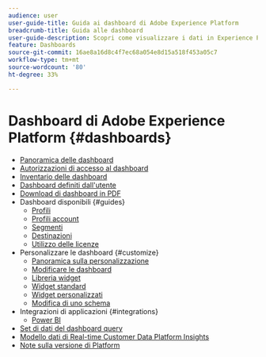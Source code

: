 ```yaml
---
audience: user
user-guide-title: Guida ai dashboard di Adobe Experience Platform
breadcrumb-title: Guida alle dashboard
user-guide-description: Scopri come visualizzare i dati in Experience Platform tramite dashboard personalizzabili.
feature: Dashboards
source-git-commit: 16ae8a16d8c4f7ec68a054e8d15a518f453a05c7
workflow-type: tm+mt
source-wordcount: '80'
ht-degree: 33%

---
```



# Dashboard di Adobe Experience Platform {#dashboards}

* [Panoramica delle dashboard](home.md)
* [Autorizzazioni di accesso al dashboard](permissions.md)
* [Inventario delle dashboard](inventory.md)
* [Dashboard definiti dall&#39;utente](user-defined-dashboards.md)
* [Download di dashboard in PDF](download.md)
* Dashboard disponibili {#guides}
   * [Profili](guides/profiles.md)
   * [Profili account](guides/account-profiles.md)
   * [Segmenti](guides/segments.md)
   * [Destinazioni](guides/destinations.md)
   * [Utilizzo delle licenze](guides/license-usage.md)
* Personalizzare le dashboard {#customize}
   * [Panoramica sulla personalizzazione](customize/overview.md)
   * [Modificare le dashboard](customize/modify.md)
   * [Libreria widget](customize/widget-library.md)
   * [Widget standard](customize/standard-widgets.md)
   * [Widget personalizzati](customize/custom-widgets.md)
   * [Modifica di uno schema](customize/edit-schema.md)
* Integrazioni di applicazioni {#integrations}
   * [Power BI](integrations/power-bi.md)
* [Set di dati del dashboard query](query.md)
* [Modello dati di Real-time Customer Data Platform Insights](cdp-insights-data-model.md)
* [Note sulla versione di Platform](https://www.adobe.com/go/platform-release-notes-en)
